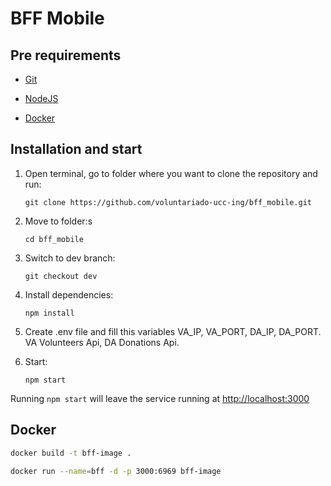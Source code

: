 # BFF Mobile

## Pre requirements


*  [Git](https://git-scm.com/download)


*  [NodeJS](https://nodejs.org/es/download/)


*  [Docker](https://docs.docker.com/engine/install/)

## Installation and start

1. Open terminal, go to folder where you want to clone the repository and run: 
    
    `git clone https://github.com/voluntariado-ucc-ing/bff_mobile.git`
2.  Move to folder:s

    `cd bff_mobile`
3. Switch to dev branch:    

    `git checkout dev`
4. Install dependencies:

    `npm install`

5. Create .env file and fill this variables VA_IP, VA_PORT, DA_IP, DA_PORT. VA Volunteers Api, DA Donations Api.

6. Start:

    `npm start`
    
    
Running `npm start` will leave the service running at [http://localhost:3000](http://localhost:3000)

## Docker

```sh
docker build -t bff-image .

docker run --name=bff -d -p 3000:6969 bff-image
 ```

